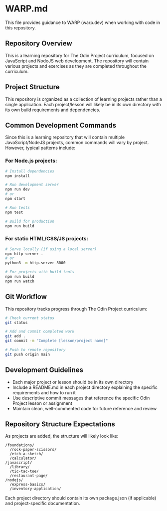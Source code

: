 # WARP.md

This file provides guidance to WARP (warp.dev) when working with code in this repository.

## Repository Overview

This is a learning repository for The Odin Project curriculum, focused on JavaScript and NodeJS web development. The repository will contain various projects and exercises as they are completed throughout the curriculum.

## Project Structure

This repository is organized as a collection of learning projects rather than a single application. Each project/lesson will likely be in its own directory with its own build requirements and dependencies.

## Common Development Commands

Since this is a learning repository that will contain multiple JavaScript/NodeJS projects, common commands will vary by project. However, typical patterns include:

### For Node.js projects:
```bash
# Install dependencies
npm install

# Run development server
npm run dev
# or
npm start

# Run tests
npm test

# Build for production
npm run build
```

### For static HTML/CSS/JS projects:
```bash
# Serve locally (if using a local server)
npx http-server .
# or
python3 -m http.server 8000

# For projects with build tools
npm run build
npm run watch
```

## Git Workflow

This repository tracks progress through The Odin Project curriculum:

```bash
# Check current status
git status

# Add and commit completed work
git add .
git commit -m "Complete [lesson/project name]"

# Push to remote repository
git push origin main
```

## Development Guidelines

- Each major project or lesson should be in its own directory
- Include a README.md in each project directory explaining the specific requirements and how to run it
- Use descriptive commit messages that reference the specific Odin Project lesson or assignment
- Maintain clean, well-commented code for future reference and review

## Repository Structure Expectations

As projects are added, the structure will likely look like:
```
/foundations/
  /rock-paper-scissors/
  /etch-a-sketch/
  /calculator/
/javascript/
  /library/
  /tic-tac-toe/
  /restaurant-page/
/nodejs/
  /express-basics/
  /inventory-application/
```

Each project directory should contain its own package.json (if applicable) and project-specific documentation.